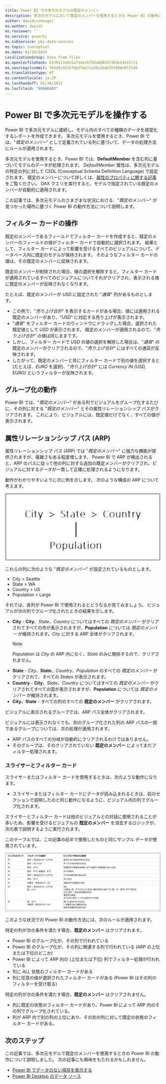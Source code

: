 ```yaml
---
title: Power BI での多次元モデルの既定のメンバー
description: 多次元モデルにおいて既定のメンバーを使用するときの Power BI の動作について説明します
author: davidiseminger
ms.author: davidi
ms.reviewer: ''
ms.service: powerbi
ms.subservice: pbi-data-sources
ms.topic: conceptual
ms.date: 01/10/2019
LocalizationGroup: Data from files
ms.openlocfilehash: b339117e8cba73da35759a600d3f303b93415711
ms.sourcegitcommit: fb529c4532fbbdfde7ce28e2b4b35f990e8f21d9
ms.translationtype: HT
ms.contentlocale: ja-JP
ms.lasthandoff: 01/30/2021
ms.locfileid: "99086403"
---
```

# <a name="work-with-multidimensional-models-in-power-bi"></a>Power BI で多次元モデルを操作する

Power BI で多次元モデルに接続し、モデル内のすべての種類のデータを視覚化するレポートを作成できます。 多次元モデルを使用するとき、Power BI では、"*既定のメンバー*" として定義されている列に基づいて、データの処理方法にルールが適用されます。 

多次元モデルを使用するとき、Power BI では、**DefaultMember** を含む列に基づいてモデルのデータが処理されます。 *DefaultMember* 属性は、多次元モデルの特定の列に対して CSDL (Conceptual Schema Definition Language) で設定されます。 既定のメンバーについて詳しくは、[属性のプロパティに関する記事](/sql/analysis-services/multidimensional-models/attribute-properties-define-a-default-member)をご覧ください。 DAX クエリを実行すると、モデルで指定されている既定のメンバーが自動的に適用されます。

この記事では、多次元モデルのさまざまな状況における、"*既定のメンバー*" が見つかった場所に基づく Power BI の動作方法について説明します。 

## <a name="working-with-filter-cards"></a>フィルター カードの操作

既定のメンバーであるフィールドでフィルター カードを作成すると、既定のメンバーのフィールドの値がフィルター カードで自動的に選択されます。 結果として、フィルター カードによって影響を受けるすべてのビジュアルについて、データベース内に既定のモデルが保持されます。 そのようなフィルター カードの値は、その既定のメンバーに反映されます。

既定のメンバーが削除された場合、値の選択を解除すると、フィルター カードが適用されているすべてのビジュアルについてそれがクリアされ、表示される値に既定のメンバーが反映されなくなります。

たとえば、既定のメンバーが *USD* に設定された "*通貨*" 列があるものとします。

* この例で、"*売り上げ合計*" を表示するカードがある場合、値には適用される既定のメンバーがあり、"USD" に対応する売り上げが表示されます。
* "*通貨*" をフィルター カードのウィンドウにドラッグした場合、選択された既定値として *USD* が表示されます。 既定のメンバーが適用されるので、"*売り上げ合計*" の値は同じままです。
* しかし、フィルター カードで *USD* の値の選択を解除した場合は、"*通貨*" の既定のメンバーがクリアされるので、"*売り上げ合計*" にはすべての通貨が反映されます。
* したがって、既定のメンバーと共にフィルター カードで別の値を選択すると (たとえば、*EURO* を選択)、"*売り上げ合計*" には *Currency IN {USD, EURO}* というフィルターが反映されます。

## <a name="grouping-behavior"></a>グループ化の動作

Power BI では、"*既定のメンバー*" がある列でビジュアルをグループ化するたびに、その列に対する "*既定のメンバー*" とその属性リレーションシップ パスがクリアされます。 これにより、ビジュアルには、既定値だけでなく、すべての値が表示されます。

## <a name="attribute-relationship-paths-arps"></a>属性リレーションシップ パス (ARP)

属性リレーションシップ パス (ARP) では "*既定のメンバー*" に強力な機能が提供されますが、複雑さもある程度増します。 Power BI で ARP が検出されると、ARP のパスに従って他の列に対する追加の既定メンバーがクリアされ、ビジュアルに対するデータが一貫して正確に処理されるようになります。

動作がわかりやすいように次に例を示します。 次のような構成の ARP について考えます。

![多次元モデルでの ARP](media/desktop-default-member-multidimensional-models/default-members_01.png)

これらの列に次のような "*既定のメンバー*" が設定されているものとします。

* City > Seattle
* State > WA
* Country > US
* Population > Large

それでは、各列が Power BI で使用されるとどうなるか見てみましょう。 ビジュアルが次の列でグループ化されたときの結果を示します。

* **City** - **City**、*State*、*Country* についてはすべての *既定のメンバー* がクリアされてすべての市が表示されますが、**Population** については *既定のメンバー* が維持されます。*City* に対する ARP 全体がクリアされます。
    > [!NOTE]
    > *Population* は *City* の ARP 内になく、*State* のみに関係するので、クリアされません。
* **State** - *City*、**State**、*Country*、*Population* のすべての *既定のメンバー* がクリアされて、すべての *States* が表示されます。
* **Country** - **City**、*State*、*Country* についてはすべての *既定のメンバー* がクリアされてすべての国が表示されますが、**Population** については *既定のメンバー* が維持されます。
* **City、State** - すべての列のすべての **既定のメンバー** がクリアされます。

ビジュアルに表示されるグループでは、ARP パス全体がクリアされます。 

ビジュアルには表示されなくても、別のグループ化された列の ARP パスの一部であるグループについては、次の処理が適用されます。

* ARP パスのすべての分岐が自動的にクリアされるわけではありません。
* そのグループは、そのクリアされていない **既定のメンバー** によってまだフィルター処理されます。

### <a name="slicers-and-filter-cards"></a>スライサーとフィルター カード

スライサーまたはフィルター カードを使用するときは、次のような動作になります。

* スライサーまたはフィルター カードにデータが読み込まれるときは、前のセクションで説明したのと同じ動作になるように、ビジュアル内の列でグループ化されます。

スライサーとフィルター カードは他のビジュアルとの対話に使用されることが多いため、影響を受けるビジュアルの **既定のメンバー** を消去するロジックが、次の表で説明するように実行されます。 

このテーブルでは、この記事の前半で使用したものと同じサンプル データが使用されています。

![スライサーおよびフィルター カードで Power BI の既定のメンバーをクリアする動作](media/desktop-default-member-multidimensional-models/default-members_02.png)

このような状況での Power BI の動作方法には、次のルールが適用されます。

特定の列が次の条件を満たす場合、**既定のメンバー** はクリアされます。

* Power BI のグループ化が、その列で行われている
* Power BI のグループ化が、その列に関連する列で行われている (ARP の上位または下位のどこか)
* Power BI によって ARP 内の (上位または下位) 列でフィルター処理が行われている
* 列に *ALL* 状態のフィルター カードがある
* 列に任意の値が選択されたフィルター カードがある (Power BI はその列のフィルターを受け取る)

特定の列が次の条件を満たす場合、**既定のメンバー** はクリアされません。

* 列に既定の状態のフィルター カードがあり、Power BI によって ARP 内のその列でグループ化されている。
* 列が ARP 内で別の列の上位にあり、その別の列に対して既定の状態のフィルター カードがある。


## <a name="next-steps"></a>次のステップ

この記事では、多次元モデルで既定のメンバーを使用するときの Power BI の動作について説明しました。 次の記事にも興味をもたれるかもしれません。 

* [Power BI でデータのない項目を表示する](../create-reports/desktop-show-items-no-data.md)
* [Power BI Desktop のデータ ソース](desktop-data-sources.md)
